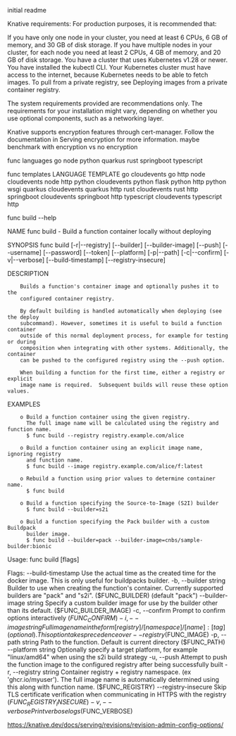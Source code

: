 initial readme



Knative requirements:
For production purposes, it is recommended that:

If you have only one node in your cluster, you need at least 6 CPUs, 6 GB of memory, and 30 GB of disk storage.
If you have multiple nodes in your cluster, for each node you need at least 2 CPUs, 4 GB of memory, and 20 GB of disk storage.
You have a cluster that uses Kubernetes v1.28 or newer.
You have installed the kubectl CLI.
Your Kubernetes cluster must have access to the internet, because Kubernetes needs to be able to fetch images. To pull from a private registry, see Deploying images from a private container registry.

The system requirements provided are recommendations only. The requirements for your installation might vary, depending on whether you use optional components, such as a networking layer.

Knative supports encryption features through cert-manager. Follow the documentation in Serving encryption for more information.
maybe benchmark with encryption vs no encryption

func languages
go
node
python
quarkus
rust
springboot
typescript

func templates
LANGUAGE     TEMPLATE
go           cloudevents
go           http
node         cloudevents
node         http
python       cloudevents
python       flask
python       http
python       wsgi
quarkus      cloudevents
quarkus      http
rust         cloudevents
rust         http
springboot   cloudevents
springboot   http
typescript   cloudevents
typescript   http


func build --help

NAME
        func build - Build a function container locally without deploying

SYNOPSIS
        func build [-r|--registry] [--builder] [--builder-image]
                         [--push] [--username] [--password] [--token]
                     [--platform] [-p|--path] [-c|--confirm] [-v|--verbose]
                         [--build-timestamp] [--registry-insecure]

DESCRIPTION

        Builds a function's container image and optionally pushes it to the
        configured container registry.

        By default building is handled automatically when deploying (see the deploy
        subcommand). However, sometimes it is useful to build a function container
        outside of this normal deployment process, for example for testing or during
        composition when integrating with other systems. Additionally, the container
        can be pushed to the configured registry using the --push option.

        When building a function for the first time, either a registry or explicit
        image name is required.  Subsequent builds will reuse these option values.

EXAMPLES

        o Build a function container using the given registry.
          The full image name will be calculated using the registry and function name.
          $ func build --registry registry.example.com/alice

        o Build a function container using an explicit image name, ignoring registry
          and function name.
          $ func build --image registry.example.com/alice/f:latest

        o Rebuild a function using prior values to determine container name.
          $ func build

        o Build a function specifying the Source-to-Image (S2I) builder
          $ func build --builder=s2i

        o Build a function specifying the Pack builder with a custom Buildpack
          builder image.
          $ func build --builder=pack --builder-image=cnbs/sample-builder:bionic



Usage:
  func build [flags]

Flags:
      --build-timestamp        Use the actual time as the created time for the docker image. This is only useful
                               for buildpacks builder.
  -b, --builder string         Builder to use when creating the function's container. Currently supported builders
                               are "pack" and "s2i". ($FUNC_BUILDER) (default "pack")
      --builder-image string   Specify a custom builder image for use by the builder other than its default.
                               ($FUNC_BUILDER_IMAGE)
  -c, --confirm                Prompt to confirm options interactively ($FUNC_CONFIRM)
  -i, --image string           Full image name in the form [registry]/[namespace]/[name]:[tag] (optional). This
                               option takes precedence over --registry ($FUNC_IMAGE)
  -p, --path string            Path to the function.  Default is current directory ($FUNC_PATH)
      --platform string        Optionally specify a target platform, for example "linux/amd64" when using the s2i
                               build strategy
  -u, --push                   Attempt to push the function image to the configured registry after being
                               successfully built
  -r, --registry string        Container registry + registry namespace. (ex 'ghcr.io/myuser').  The full image
                               name is automatically determined using this along with function name. ($FUNC_REGISTRY)
      --registry-insecure      Skip TLS certificate verification when communicating in HTTPS with the registry
                               ($FUNC_REGISTRY_INSECURE)
  -v, --verbose                Print verbose logs ($FUNC_VERBOSE)


  https://knative.dev/docs/serving/revisions/revision-admin-config-options/
